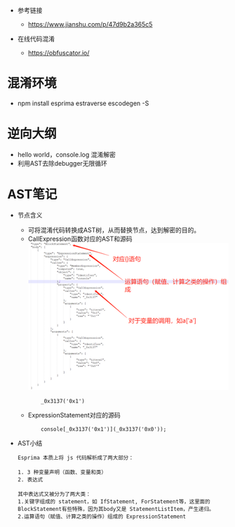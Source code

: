 

* 参考链接
    * https://www.jianshu.com/p/47d9b2a365c5



* 在线代码混淆
    * https://obfuscator.io/

# 混淆环境
* npm install esprima estraverse escodegen -S



# 逆向大纲
* hello world，console.log 混淆解密
* 利用AST去除debugger无限循环



# AST笔记
* 节点含义

    * 可将混淆代码转换成AST树，从而替换节点，达到解密的目的。
    * CallExpression函数对应的AST和源码
    ![avatar](../../../../../docs/js_ast_tree_hello_word.png)  
        ```
            _0x3137('0x1')
        ```
    * ExpressionStatement对应的源码
        ```
            console[_0x3137('0x1')](_0x3137('0x0'));
        ```






* AST小结
    ```
    Esprima 本质上将 js 代码解析成了两大部分：
    
    1. 3 种变量声明（函数、变量和类）
    2. 表达式
  
    其中表达式又被分为了两大类：
    1.关键字组成的 statement，如 IfStatement, ForStatement等，这里面的BlockStatement有些特殊，因为其body又是 StatementListItem，产生递归。
    2.运算语句（赋值、计算之类的操作）组成的 ExpressionStatement
    
    ```